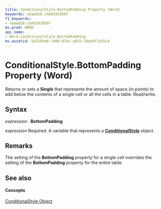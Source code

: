 ```yaml
---
title: ConditionalStyle.BottomPadding Property (Word)
keywords: vbawd10.chm91029507
f1_keywords:
- vbawd10.chm91029507
ms.prod: WORD
api_name:
- Word.ConditionalStyle.BottomPadding
ms.assetid: 542503e0-7499-974c-a955-7da94f7a25c4
---
```



# ConditionalStyle.BottomPadding Property (Word)

Returns or sets a  **Single** that represents the amount of space (in points) to add below the contents of a single cell or all the cells in a table. Read/write.


## Syntax

 _expression_ . **BottomPadding**

 _expression_ Required. A variable that represents a **[ConditionalStyle](conditionalstyle-object-word.md)** object.


## Remarks

The setting of the  **BottomPadding** property for a single cell overrides the setting of the **BottomPadding** property for the entire table.


## See also


#### Concepts


[ConditionalStyle Object](conditionalstyle-object-word.md)

